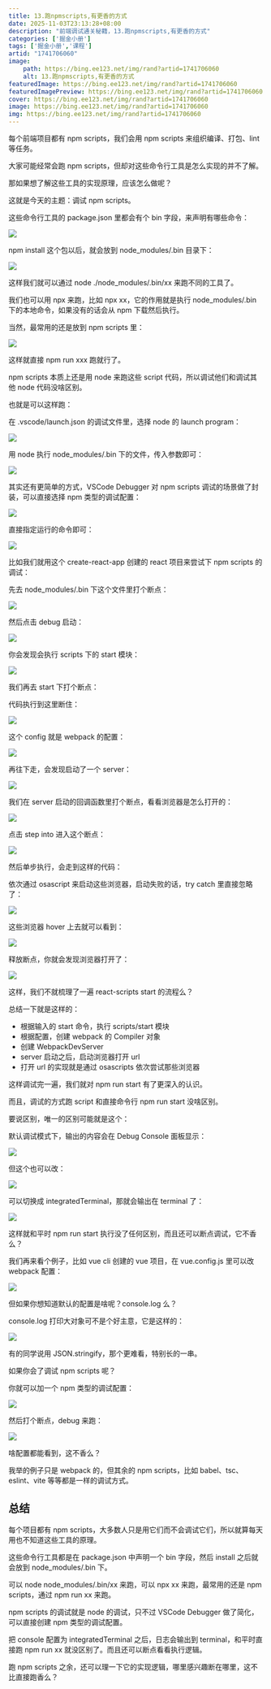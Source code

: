 ```yaml
---
title: 13.跑npmscripts,有更香的方式
date: 2025-11-03T23:13:28+08:00
description: "前端调试通关秘籍，13.跑npmscripts,有更香的方式"
categories: ['掘金小册']
tags: ['掘金小册','课程']
artid: "1741706060"
image:
    path: https://bing.ee123.net/img/rand?artid=1741706060
    alt: 13.跑npmscripts,有更香的方式
featuredImage: https://bing.ee123.net/img/rand?artid=1741706060
featuredImagePreview: https://bing.ee123.net/img/rand?artid=1741706060
cover: https://bing.ee123.net/img/rand?artid=1741706060
image: https://bing.ee123.net/img/rand?artid=1741706060
img: https://bing.ee123.net/img/rand?artid=1741706060
---
```


每个前端项目都有 npm scripts，我们会用 npm scripts 来组织编译、打包、lint 等任务。

大家可能经常会跑 npm scripts，但却对这些命令行工具是怎么实现的并不了解。

那如果想了解这些工具的实现原理，应该怎么做呢？

这就是今天的主题：调试 npm scripts。

这些命令行工具的 package.json 里都会有个 bin 字段，来声明有哪些命令：

![](https://p6-juejin.byteimg.com/tos-cn-i-k3u1fbpfcp/0ac946a9135341dcb8b3f4833ee9abe8~tplv-k3u1fbpfcp-watermark.image?)

npm install 这个包以后，就会放到 node_modules/.bin 目录下：

![](https://p1-juejin.byteimg.com/tos-cn-i-k3u1fbpfcp/db96c12836cd4515928fc309fd9e4523~tplv-k3u1fbpfcp-watermark.image?)

这样我们就可以通过 node ./node_modules/.bin/xx 来跑不同的工具了。

我们也可以用 npx 来跑，比如 npx xx，它的作用就是执行 node_modules/.bin 下的本地命令，如果没有的话会从 npm 下载然后执行。

当然，最常用的还是放到 npm scripts 里：

![](https://p1-juejin.byteimg.com/tos-cn-i-k3u1fbpfcp/4a13e78a1329488b98d853860a18800c~tplv-k3u1fbpfcp-watermark.image?)

这样就直接 npm run xxx 跑就行了。

npm scripts 本质上还是用 node 来跑这些 script 代码，所以调试他们和调试其他 node 代码没啥区别。

也就是可以这样跑：

在 .vscode/launch.json 的调试文件里，选择 node 的 launch program：

![](https://p3-juejin.byteimg.com/tos-cn-i-k3u1fbpfcp/3c72b13cd00148adbe46a4f5881695b0~tplv-k3u1fbpfcp-watermark.image?)

用 node 执行 node_modules/.bin 下的文件，传入参数即可：

![](https://p9-juejin.byteimg.com/tos-cn-i-k3u1fbpfcp/a1f32ee8885b47f384c23a6092712061~tplv-k3u1fbpfcp-watermark.image?)

其实还有更简单的方式，VSCode Debugger 对 npm scripts 调试的场景做了封装，可以直接选择 npm 类型的调试配置：

![](https://p3-juejin.byteimg.com/tos-cn-i-k3u1fbpfcp/a2074cdd80624e5aba326dc3f2b6f4ee~tplv-k3u1fbpfcp-watermark.image?)

直接指定运行的命令即可：

![](https://p3-juejin.byteimg.com/tos-cn-i-k3u1fbpfcp/5140dc65ee8f4f17979f804b59c5c350~tplv-k3u1fbpfcp-watermark.image?)

比如我们就用这个 create-react-app 创建的 react 项目来尝试下 npm scripts 的调试：

先去 node_modules/.bin 下这个文件里打个断点：

![](https://p1-juejin.byteimg.com/tos-cn-i-k3u1fbpfcp/a043d37313b847f590bc734df0ca62f8~tplv-k3u1fbpfcp-watermark.image?)
 
然后点击 debug 启动：

![](https://p6-juejin.byteimg.com/tos-cn-i-k3u1fbpfcp/be35965e992d4cf1b892d09348fd2f19~tplv-k3u1fbpfcp-watermark.image?)

你会发现会执行 scripts 下的 start 模块：

![](https://p6-juejin.byteimg.com/tos-cn-i-k3u1fbpfcp/df14e9c0db814185ba5c13c7461c3026~tplv-k3u1fbpfcp-watermark.image?)

我们再去 start 下打个断点：

代码执行到这里断住：

![](https://p9-juejin.byteimg.com/tos-cn-i-k3u1fbpfcp/394d4dd4c2554591a2e571ea23176c1a~tplv-k3u1fbpfcp-watermark.image?)

这个 config 就是 webpack 的配置：

![](https://p6-juejin.byteimg.com/tos-cn-i-k3u1fbpfcp/bcd54d52a4524b8382e73c898da39771~tplv-k3u1fbpfcp-watermark.image?)

再往下走，会发现启动了一个 server：

![](https://p1-juejin.byteimg.com/tos-cn-i-k3u1fbpfcp/a3d9572a0b7c407586db4125018e265b~tplv-k3u1fbpfcp-watermark.image?)

我们在 server 启动的回调函数里打个断点，看看浏览器是怎么打开的：

![](https://p9-juejin.byteimg.com/tos-cn-i-k3u1fbpfcp/0159a511a17a4e0ab1c04eb052c20ff3~tplv-k3u1fbpfcp-watermark.image?)

点击 step into 进入这个断点：

![](https://p6-juejin.byteimg.com/tos-cn-i-k3u1fbpfcp/9a294c078d9c47fb9931870336583374~tplv-k3u1fbpfcp-watermark.image?)

然后单步执行，会走到这样的代码：

依次通过 osascript 来启动这些浏览器，启动失败的话，try catch 里直接忽略了：

![](https://p9-juejin.byteimg.com/tos-cn-i-k3u1fbpfcp/a0d6513e0cce4d3da68c5220328d7a94~tplv-k3u1fbpfcp-watermark.image?)

这些浏览器 hover 上去就可以看到：

![](https://p1-juejin.byteimg.com/tos-cn-i-k3u1fbpfcp/110440a341e94c148fc187e59b4a46c3~tplv-k3u1fbpfcp-watermark.image?)

释放断点，你就会发现浏览器打开了：

![](https://p6-juejin.byteimg.com/tos-cn-i-k3u1fbpfcp/f345353970dd48a199f8408bb6a0ae33~tplv-k3u1fbpfcp-watermark.image?)

这样，我们不就梳理了一遍 react-scripts start 的流程么？

总结一下就是这样的：

- 根据输入的 start 命令，执行 scripts/start 模块
- 根据配置，创建 webpack 的 Compiler 对象
- 创建 WebpackDevServer
- server 启动之后，启动浏览器打开 url
- 打开 url 的实现就是通过 osascripts 依次尝试那些浏览器

这样调试完一遍，我们就对 npm run start 有了更深入的认识。

而且，调试的方式跑 script 和直接命令行 npm run start 没啥区别。

要说区别，唯一的区别可能就是这个：

默认调试模式下，输出的内容会在 Debug Console 面板显示：

![](https://p3-juejin.byteimg.com/tos-cn-i-k3u1fbpfcp/0bc33366866c4909ab7d61ea1d9f677d~tplv-k3u1fbpfcp-watermark.image?)

但这个也可以改：

![](https://p6-juejin.byteimg.com/tos-cn-i-k3u1fbpfcp/bbe36aff315c4fec80e4704a3e5ecaff~tplv-k3u1fbpfcp-watermark.image?)

可以切换成 integratedTerminal，那就会输出在 terminal 了：

![](https://p6-juejin.byteimg.com/tos-cn-i-k3u1fbpfcp/70d88292908d43958b06240061c80132~tplv-k3u1fbpfcp-watermark.image?)

这样就和平时 npm run start 执行没了任何区别，而且还可以断点调试，它不香么？

我们再来看个例子，比如 vue cli 创建的 vue 项目，在 vue.config.js 里可以改 webpack 配置：

![](https://p1-juejin.byteimg.com/tos-cn-i-k3u1fbpfcp/4e8bf7e2f931462ca51646dcc9dc6fe3~tplv-k3u1fbpfcp-watermark.image?)

但如果你想知道默认的配置是啥呢？console.log 么？

console.log 打印大对象可不是个好主意，它是这样的：

![](https://p6-juejin.byteimg.com/tos-cn-i-k3u1fbpfcp/889c3959499c44cf91990a354b41d007~tplv-k3u1fbpfcp-watermark.image?)

有的同学说用 JSON.stringify，那个更难看，特别长的一串。

如果你会了调试 npm scripts 呢？

你就可以加一个 npm 类型的调试配置：

![](https://p6-juejin.byteimg.com/tos-cn-i-k3u1fbpfcp/2f08b28861324fc78b92ed1ac42d4bc6~tplv-k3u1fbpfcp-watermark.image?)

然后打个断点，debug 来跑：

![](https://p6-juejin.byteimg.com/tos-cn-i-k3u1fbpfcp/1092e937f79a4eaa97c063a5e2b59c62~tplv-k3u1fbpfcp-watermark.image?)

啥配置都能看到，这不香么？

我举的例子只是 webpack 的，但其余的 npm scripts，比如 babel、tsc、eslint、vite 等等都是一样的调试方式。

## 总结

每个项目都有 npm scripts，大多数人只是用它们而不会调试它们，所以就算每天用也不知道这些工具的原理。

这些命令行工具都是在 package.json 中声明一个 bin 字段，然后 install 之后就会放到 node_modules/.bin 下。

可以 node node_modules/.bin/xx 来跑，可以 npx xx 来跑，最常用的还是 npm scripts，通过 npm run xx 来跑。

npm scripts 的调试就是 node 的调试，只不过 VSCode Debugger 做了简化，可以直接创建 npm 类型的调试配置。

把 console 配置为 integratedTerminal 之后，日志会输出到 terminal，和平时直接跑 npm run xx 就没区别了。而且还可以断点看看执行逻辑。

跑 npm scripts 之余，还可以理一下它的实现逻辑，哪里感兴趣断在哪里，这不比直接跑香么？